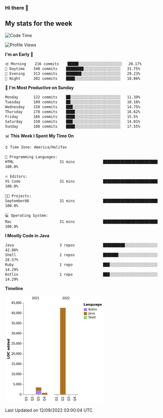 ### Hi there 👋

## My stats for the week
<!--START_SECTION:waka-->
![Code Time](http://img.shields.io/badge/Code%20Time-391%20hrs%2035%20mins-blue)

![Profile Views](http://img.shields.io/badge/Profile%20Views-2-blue)

**I'm an Early 🐤** 

```text
🌞 Morning    216 commits    █████░░░░░░░░░░░░░░░░░░░░   20.17% 
🌆 Daytime    340 commits    ████████░░░░░░░░░░░░░░░░░   31.75% 
🌃 Evening    313 commits    ███████░░░░░░░░░░░░░░░░░░   29.23% 
🌙 Night      202 commits    ████░░░░░░░░░░░░░░░░░░░░░   18.86%

```
📅 **I'm Most Productive on Sunday** 

```text
Monday       122 commits    ██░░░░░░░░░░░░░░░░░░░░░░░   11.39% 
Tuesday      109 commits    ██░░░░░░░░░░░░░░░░░░░░░░░   10.18% 
Wednesday    158 commits    ███░░░░░░░░░░░░░░░░░░░░░░   14.75% 
Thursday     178 commits    ████░░░░░░░░░░░░░░░░░░░░░   16.62% 
Friday       166 commits    ████░░░░░░░░░░░░░░░░░░░░░   15.5% 
Saturday     150 commits    ███░░░░░░░░░░░░░░░░░░░░░░   14.01% 
Sunday       188 commits    ████░░░░░░░░░░░░░░░░░░░░░   17.55%

```


📊 **This Week I Spent My Time On** 

```text
⌚︎ Time Zone: America/Halifax

💬 Programming Languages: 
HTML                     31 mins             █████████████████████████   100.0%

🔥 Editors: 
VS Code                  31 mins             █████████████████████████   100.0%

🐱‍💻 Projects: 
September08              31 mins             █████████████████████████   100.0%

💻 Operating System: 
Mac                      31 mins             █████████████████████████   100.0%

```

**I Mostly Code in Java** 

```text
Java                     3 repos             ██████████░░░░░░░░░░░░░░░   42.86% 
Shell                    2 repos             ███████░░░░░░░░░░░░░░░░░░   28.57% 
Ruby                     1 repo              ███░░░░░░░░░░░░░░░░░░░░░░   14.29% 
Kotlin                   1 repo              ███░░░░░░░░░░░░░░░░░░░░░░   14.29%

```


**Timeline**

![Chart not found](https://raw.githubusercontent.com/lyndseyy/lyndseyy/main/charts/bar_graph.png) 


 Last Updated on 12/09/2022 03:00:04 UTC
<!--END_SECTION:waka-->